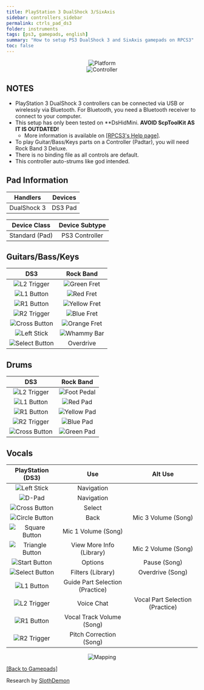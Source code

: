 ```yaml
---
title: PlayStation 3 DualShock 3/SixAxis
sidebar: controllers_sidebar
permalink: ctrls_pad_ds3
folder: instruments
tags: [ps3, gamepads, english]
summary: "How to setup PS3 DualShock 3 and SixAxis gamepads on RPCS3"
toc: false
---
```


<div align="center"> <img src="https://carlmylo.github.io/docu-rpcs3/images/instruments/plat/ps3.png" alt="Platform" title="Platform"></div>

<div align="center"> <img src="https://carlmylo.github.io/docu-rpcs3/images/instruments/cont/ps3ds3controller.png" alt="Controller" title="Controller"></div>

## NOTES

* PlayStation 3 DualShock 3 controllers can be connected via USB or wirelessly via Bluetooth. For Bluetooth, you need a Bluetooth receiver to connect to your computer.
* This setup has only been tested on **DsHidMini. **AVOID ScpToolKit AS IT IS OUTDATED!**
	* More information is available on [[RPCS3's Help page]](https://wiki.rpcs3.net/index.php?title=Help:Controller_Configuration#Using_DualShock_3_controller).
* To play Guitar/Bass/Keys parts on a Controller (Padtar), you will need Rock Band 3 Deluxe.
* There is no binding file as all controls are default.
* This controller auto-strums like god intended.

## Pad Information

| Handlers | Devices |
|:------------------:|:---------------------:|
| DualShock 3 | DS3 Pad |

| Device Class | Device Subtype |
|:------------------:|:---------------------:|
| Standard (Pad) | PS3 Controller |

## Guitars/Bass/Keys

| **DS3**          | **Rock Band** |
|:------------------:|:---------------------:|
| ![L2 Trigger](https://carlmylo.github.io/docu-rpcs3/images/btns/ctrls/ps3/l2.png "L2 Trigger") | ![Green Fret](https://carlmylo.github.io/docu-rpcs3/images/btns/gtrs/gf.png "Green Fret") |
| ![L1 Button](https://carlmylo.github.io/docu-rpcs3/images/btns/ctrls/ps3/l1.png "L1 Button") | ![Red Fret](https://carlmylo.github.io/docu-rpcs3/images/btns/gtrs/rf.png "Red Fret") |
| ![R1 Button](https://carlmylo.github.io/docu-rpcs3/images/btns/ctrls/ps3/r1.png "R1 Button") | ![Yellow Fret](https://carlmylo.github.io/docu-rpcs3/images/btns/gtrs/yf.png "Yellow Fret") |
| ![R2 Trigger](https://carlmylo.github.io/docu-rpcs3/images/btns/ctrls/ps3/r2.png "R2 Trigger") | ![Blue Fret](https://carlmylo.github.io/docu-rpcs3/images/btns/gtrs/bf.png "Blue Fret") |
| ![Cross Button](https://carlmylo.github.io/docu-rpcs3/images/btns/ctrls/ps3/x.png "Cross Button") | ![Orange Fret](https://carlmylo.github.io/docu-rpcs3/images/btns/gtrs/of.png "Orange Fret") |
| ![Left Stick](https://carlmylo.github.io/docu-rpcs3/images/btns/ctrls/ps3/ls.png "Left Stick") | ![Whammy Bar](https://carlmylo.github.io/docu-rpcs3/images/btns/gtrs/wb.png "Whammy Bar") |
| ![Select Button](https://carlmylo.github.io/docu-rpcs3/images/btns/ctrls/ps3/sel.png "Select Button") | Overdrive |

## Drums

| **DS3**          | **Rock Band** |
|:------------------:|:---------------------:|
| ![L2 Trigger](https://carlmylo.github.io/docu-rpcs3/images/btns/ctrls/ps3/l2.png "L2 Trigger") | ![Foot Pedal](https://carlmylo.github.io/docu-rpcs3/images/btns/drms/rb/kp.png "Foot Pedal") |
| ![L1 Button](https://carlmylo.github.io/docu-rpcs3/images/btns/ctrls/ps3/l1.png "L1 Button") | ![Red Pad](https://carlmylo.github.io/docu-rpcs3/images/btns/drms/rb/rp.png "Red Pad") |
| ![R1 Button](https://carlmylo.github.io/docu-rpcs3/images/btns/ctrls/ps3/r1.png "R1 Button") | ![Yellow Pad](https://carlmylo.github.io/docu-rpcs3/images/btns/drms/rb/yp.png "Yellow Pad") |
| ![R2 Trigger](https://carlmylo.github.io/docu-rpcs3/images/btns/ctrls/ps3/r2.png "R2 Trigger") | ![Blue Pad](https://carlmylo.github.io/docu-rpcs3/images/btns/drms/rb/bp.png "Blue Pad") |
| ![Cross Button](https://carlmylo.github.io/docu-rpcs3/images/btns/ctrls/ps3/x.png "Cross Button") | ![Green Pad](https://carlmylo.github.io/docu-rpcs3/images/btns/drms/rb/gp.png "Green Pad") |


## Vocals

| **PlayStation (DS3)** | **Use**                         | **Alt Use**         |
|:---------------------:|:-------------------------------:|:-------------------:|
| ![Left Stick](https://carlmylo.github.io/docu-rpcs3/images/btns/ctrls/ps3/ls.png "Left Stick") | Navigation | |
| ![D-Pad](https://carlmylo.github.io/docu-rpcs3/images/btns/ctrls/ps3/dp.png "D-Pad") | Navigation | |
| ![Cross Button](https://carlmylo.github.io/docu-rpcs3/images/btns/ctrls/ps3/x.png "Cross Button") | Select | |
| ![Circle Button](https://carlmylo.github.io/docu-rpcs3/images/btns/ctrls/ps3/o.png "Circle Button") | Back | Mic 3 Volume (Song) |
| ![Square Button](https://carlmylo.github.io/docu-rpcs3/images/btns/ctrls/ps3/s.png "Square Button") | Mic 1 Volume (Song) | |
| ![Triangle Button](https://carlmylo.github.io/docu-rpcs3/images/btns/ctrls/ps3/t.png "Triangle Button") | View More Info (Library) | Mic 2 Volume (Song) |
| ![Start Button](https://carlmylo.github.io/docu-rpcs3/images/btns/ctrls/ps3/sta.png "Start Button") | Options | Pause (Song) |
| ![Select Button](https://carlmylo.github.io/docu-rpcs3/images/btns/ctrls/ps3/sel.png "Select Button") | Filters (Library) | Overdrive (Song) |
| ![L1 Button](https://carlmylo.github.io/docu-rpcs3/images/btns/ctrls/ps3/l1.png "L1 Button") | Guide Part Selection (Practice) | |
| ![L2 Trigger](https://carlmylo.github.io/docu-rpcs3/images/btns/ctrls/ps3/l2.png "L2 Trigger") | Voice Chat | Vocal Part Selection (Practice) |
| ![R1 Button](https://carlmylo.github.io/docu-rpcs3/images/btns/ctrls/ps3/r1.png "R1 Button") | Vocal Track Volume (Song) | |
| ![R2 Trigger](https://carlmylo.github.io/docu-rpcs3/images/btns/ctrls/ps3/r2.png "R2 Trigger") | Pitch Correction (Song) | |

<div align="center"> <img src="https://carlmylo.github.io/docu-rpcs3/images/instruments/maps/padps3mapping.png" alt="Mapping" title="Mapping"></div>

[[Back to Gamepads]](https://carlmylo.github.io/docu-rpcs3/ctrls_pads)

Research by [SlothDemon](https://www.youtube.com/@SlothDemon1991)